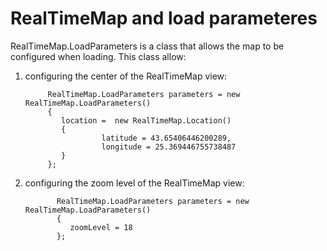 # RealTimeMap and load parameteres

RealTimeMap.LoadParameters is a class that allows the map to be configured when loading. This class allow:
1. configuring the center of the RealTimeMap view:


            RealTimeMap.LoadParameters parameters = new RealTimeMap.LoadParameters()
            {
               location =  new RealTimeMap.Location()
               {
                        latitude = 43.65406446200289,
                        longitude = 25.369446755738487
               }
            };

1. configuring the zoom level of the RealTimeMap view:

              RealTimeMap.LoadParameters parameters = new RealTimeMap.LoadParameters()
              {
                 zoomLevel = 18
              };
